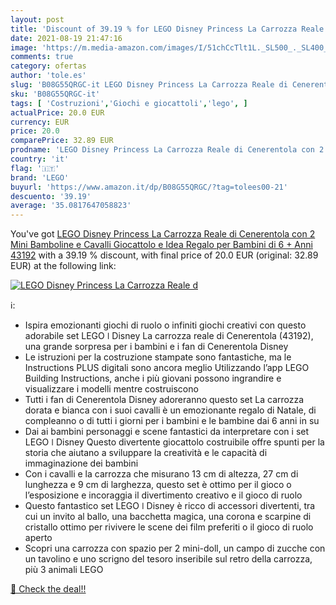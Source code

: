 ```yaml
---
layout: post
title: 'Discount of 39.19 % for LEGO Disney Princess La Carrozza Reale d'
date: 2021-08-19 21:47:16
image: 'https://m.media-amazon.com/images/I/51chCcTlt1L._SL500_._SL400_.jpg'
comments: true
category: ofertas
author: 'tole.es'
slug: 'B08G55QRGC-it LEGO Disney Princess La Carrozza Reale di Cenerentola con...'
sku: 'B08G55QRGC-it'
tags: [ 'Costruzioni','Giochi e giocattoli','lego', ]
actualPrice: 20.0 EUR
currency: EUR
price: 20.0
comparePrice: 32.89 EUR
prodname: 'LEGO Disney Princess La Carrozza Reale di Cenerentola con 2 Mini Bamboline e Cavalli  Giocattolo e Idea Regalo per Bambini di 6 + Anni  43192'
country: 'it'
flag: '🇮🇹'
brand: 'LEGO'
buyurl: 'https://www.amazon.it/dp/B08G55QRGC/?tag=tolees00-21'
descuento: '39.19'
average: '35.0817647058823'
---
```


You've got [LEGO Disney Princess La Carrozza Reale di Cenerentola con 2 Mini Bamboline e Cavalli  Giocattolo e Idea Regalo per Bambini di 6 + Anni  43192](https://www.amazon.it/dp/B08G55QRGC/?tag=tolees00-21) with a  39.19 % discount, with final price of 20.0 EUR (original: 32.89 EUR) at the following link:

[![LEGO Disney Princess La Carrozza Reale d](https://m.media-amazon.com/images/I/51chCcTlt1L._SL500_._SL400_.jpg)](https://www.amazon.it/dp/B08G55QRGC/?tag=tolees00-21)

ℹ️:

- Ispira emozionanti giochi di ruolo o infiniti giochi creativi con questo adorabile set LEGO ǀ Disney La carrozza reale di Cenerentola (43192), una grande sorpresa per i bambini e i fan di Cenerentola Disney
- Le istruzioni per la costruzione stampate sono fantastiche, ma le Instructions PLUS digitali sono ancora meglio Utilizzando l’app LEGO Building Instructions, anche i più giovani possono ingrandire e visualizzare i modelli mentre costruiscono
- Tutti i fan di Cenerentola Disney adoreranno questo set La carrozza dorata e bianca con i suoi cavalli è un emozionante regalo di Natale, di compleanno o di tutti i giorni per i bambini e le bambine dai 6 anni in su
- Dai ai bambini personaggi e scene fantastici da interpretare con i set LEGO ǀ Disney Questo divertente giocattolo costruibile offre spunti per la storia che aiutano a sviluppare la creatività e le capacità di immaginazione dei bambini
- Con i cavalli e la carrozza che misurano 13 cm di altezza, 27 cm di lunghezza e 9 cm di larghezza, questo set è ottimo per il gioco o l’esposizione e incoraggia il divertimento creativo e il gioco di ruolo
- Questo fantastico set LEGO ǀ Disney è ricco di accessori divertenti, tra cui un invito al ballo, una bacchetta magica, una corona e scarpine di cristallo ottimo per rivivere le scene dei film preferiti o il gioco di ruolo aperto
- Scopri una carrozza con spazio per 2 mini-doll, un campo di zucche con un tavolino e uno scrigno del tesoro inseribile sul retro della carrozza, più 3 animali LEGO

[🛒 Check the deal!!](https://www.amazon.it/dp/B08G55QRGC/?tag=tolees00-21)
